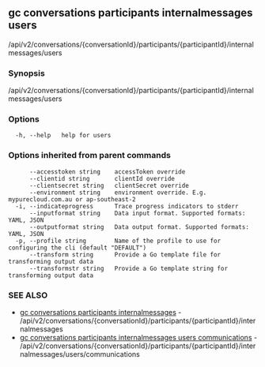 ## gc conversations participants internalmessages users

/api/v2/conversations/{conversationId}/participants/{participantId}/internalmessages/users

### Synopsis

/api/v2/conversations/{conversationId}/participants/{participantId}/internalmessages/users

### Options

```
  -h, --help   help for users
```

### Options inherited from parent commands

```
      --accesstoken string    accessToken override
      --clientid string       clientId override
      --clientsecret string   clientSecret override
      --environment string    environment override. E.g. mypurecloud.com.au or ap-southeast-2
  -i, --indicateprogress      Trace progress indicators to stderr
      --inputformat string    Data input format. Supported formats: YAML, JSON
      --outputformat string   Data output format. Supported formats: YAML, JSON
  -p, --profile string        Name of the profile to use for configuring the cli (default "DEFAULT")
      --transform string      Provide a Go template file for transforming output data
      --transformstr string   Provide a Go template string for transforming output data
```

### SEE ALSO

* [gc conversations participants internalmessages](gc_conversations_participants_internalmessages.html)	 - /api/v2/conversations/{conversationId}/participants/{participantId}/internalmessages
* [gc conversations participants internalmessages users communications](gc_conversations_participants_internalmessages_users_communications.html)	 - /api/v2/conversations/{conversationId}/participants/{participantId}/internalmessages/users/communications


